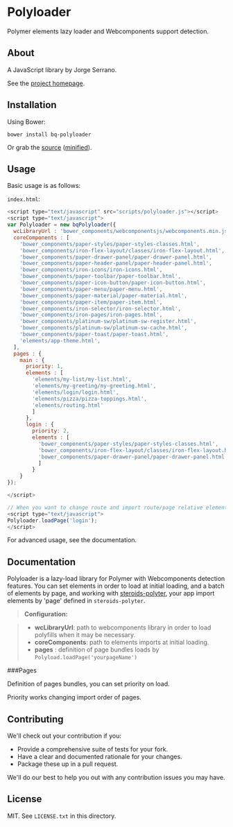 # Polyloader

Polymer elements lazy loader and Webcomponents support detection.

## About

A JavaScript library by Jorge Serrano.

See the [project homepage](https://github.com/bquarks/Polyloader).

## Installation

Using Bower:

    bower install bq-polyloader

Or grab the [source](https://github.com/bquarks/Polyloader/dist/bq-polyloader.js) ([minified](https://github.com/bquarks/Polyloader/dist/bq-polyloader.min.js)).

## Usage

Basic usage is as follows:

 `index.html`:

```javascript 
<script type="text/javascript" src="scripts/polyloader.js"></script>
<script type="text/javascript">
var Polyloader = new bqPolyloader({
  wcLibraryUrl : 'bower_components/webcomponentsjs/webcomponents.min.js',
  coreComponents : [
    'bower_components/paper-styles/paper-styles-classes.html',
    'bower_components/iron-flex-layout/classes/iron-flex-layout.html',
    'bower_components/paper-drawer-panel/paper-drawer-panel.html',
    'bower_components/paper-header-panel/paper-header-panel.html',
    'bower_components/iron-icons/iron-icons.html',
    'bower_components/paper-toolbar/paper-toolbar.html',
    'bower_components/paper-icon-button/paper-icon-button.html',
    'bower_components/paper-menu/paper-menu.html',
    'bower_components/paper-material/paper-material.html',
    'bower_components/paper-item/paper-item.html',
    'bower_components/iron-selector/iron-selector.html',
    'bower_components/iron-pages/iron-pages.html',
    'bower_components/platinum-sw/platinum-sw-register.html',
    'bower_components/platinum-sw/platinum-sw-cache.html',
    'bower_components/paper-toast/paper-toast.html',
    'elements/app-theme.html',
  ],
  pages : {
    main : {
      priority: 1,
      elements : [
        'elements/my-list/my-list.html',
        'elements/my-greeting/my-greeting.html',
        'elements/login/login.html',
        'elements/pizza/pizza-toppings.html',
        'elements/routing.html'
        ]      
      },
      login : {
        priority: 2,
        elements : [
          'bower_components/paper-styles/paper-styles-classes.html',
          'bower_components/iron-flex-layout/classes/iron-flex-layout.html',
          'bower_components/paper-drawer-panel/paper-drawer-panel.html'
          ]      
        }
    }
});

</script>

// When you want to change route and import route/page relative elements:
<script type="text/javascript">
Polyloader.loadPage('login');
</script>
```

For advanced usage, see the documentation.

## Documentation

Polyloader is a lazy-load library for Polymer with Webcomponents detection features. You can set elements in order to load at initial loading, and a batch of elements by page, and working with [steroids-polyter](https://github.com/bquarks/steroid-polyter), your app import elements by 'page' defined in `steroids-polyter`.

> **Configuration:**

> - **wcLibraryUrl**: path to webcomponents library in order to load polyfills when it may be necessary.
> - **coreComponents**: path to elements imports at initial loading. 
> - **pages** : definition of page bundles loads by `Polyload.loadPage('yourpageName')`



###Pages

Definition of pages bundles, you can set priority on load.

Priority works changing import order of pages.

## Contributing

We'll check out your contribution if you:

* Provide a comprehensive suite of tests for your fork.
* Have a clear and documented rationale for your changes.
* Package these up in a pull request.

We'll do our best to help you out with any contribution issues you may have.

## License

MIT. See `LICENSE.txt` in this directory.
